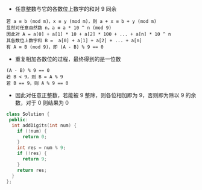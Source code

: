 * 任意整数与它的各数位上数字的和对 9 同余

```
若 a ≡ b (mod m)，x ≡ y (mod m)，则 a + x ≡ b + y (mod m)
显然对任意自然数 n，a ≡ a * 10 ^ n (mod 9)
因此对 A = a[0] + a[1] * 10 + a[2] * 100 + ... + a[n] * 10 ^ n
其各数位上数字和 B =  a[0] + a[1] + a[2] + ... + a[n]
有 A ≡ B (mod 9)，即 (A - B) % 9 == 0
```

* 重复相加各数位的过程，最终得到的是一位数

```
(A - B) % 9 == 0
若 B < 9，则 B = A % 9
若 B == 9，则 A % 9 == 0
```

* 因此对任意正整数，若能被 9 整除，则各位相加即为 9，否则即为除以 9 的余数，对于 0 则结果为 0

```cpp
class Solution {
 public:
  int addDigits(int num) {
    if (!num) {
      return 0;
    }
    int res = num % 9;
    if (!res) {
      return 9;
    }
    return res;
  }
};
```
